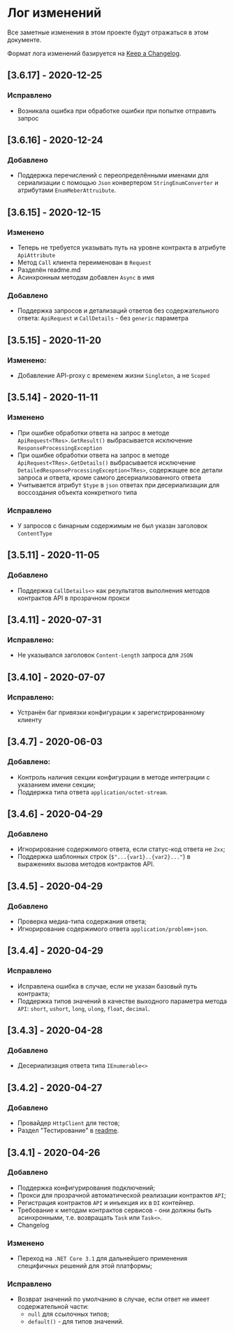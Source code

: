 # Лог изменений

Все заметные изменения в этом проекте будут отражаться в этом документе.

Формат лога изменений базируется на [Keep a Changelog](https://keepachangelog.com/en/1.0.0/).

## [3.6.17] - 2020-12-25

### Исправлено

* Возникала ошибка при обработке ошибки при попытке отправить запрос

## [3.6.16] - 2020-12-24

### Добавлено

*  Поддержка перечислений с переопределёнными именами для сериализации с помощью `Json` конвертером `StringEnumConverter` и атрибутами `EnumMeberAttruibute`.

## [3.6.15] - 2020-12-15

### Изменено

* Теперь не требуется указывать путь на уровне контракта в атрибуте `ApiAttribute`
* Метод `Call` клиента переименован в `Request`
* Разделён readme.md
* Асинхронным методам добавлен `Async` в имя

### Добавлено

* Поддержка запросов и детализаций ответов без содержательного ответа: `ApiRequest` и `CallDetails` - без `generic` параметра

## [3.5.15] - 2020-11-20

### Изменено:

* Добавление API-proxy с временем жизни `Singleton`, а не `Scoped`

## [3.5.14] - 2020-11-11

### Изменено

* При ошибке обработки ответа на запрос в методе `ApiRequest<TRes>.GetResult()` выбрасывается исключение `ResponseProcessingException`
* При ошибке обработки ответа на запрос в методе `ApiRequest<TRes>.GetDetails()` выбрасывается исключение `DetailedResponseProcessingException<TRes>`, содержащее все детали запроса и ответа, кроме самого десериализованного ответа
* Учитывается атрибут `$type` в `json` ответах при десериализации для воссоздания объекта конкретного типа 

### Исправлено

* У запросов с бинарным содержимым не был указан заголовок `ContentType`  

## [3.5.11] - 2020-11-05

### Добавлено

* Поддержка `CallDetails<>` как результатов выполнения методов контрактов API в прозрачном прокси 

## [3.4.11] - 2020-07-31

### Исправлено:

* Не указывался заголовок `Content-Length` запроса для `JSON`

## [3.4.10] - 2020-07-07

### Исправлено:

* Устранён баг привязки конфигурации к зарегистрированному клиенту

## [3.4.7] - 2020-06-03

### Добавлено:

* Контроль наличия секции конфигурации в методе интеграции с указанием имени секции;
* Поддержка типа ответа `application/octet-stream`.

## [3.4.6] - 2020-04-29

### Добавлено

* Игнорирование содержимого ответа, если статус-код ответа не `2хх`;
* Поддержка  шаблонных строк (`$"...{var1}..{var2}..."`) в выражениях вызова методов контрактов API.

## [3.4.5] - 2020-04-29

### Добавлено

* Проверка медиа-типа содержания ответа;
* Игнорирование содержимого ответа `application/problem+json`.

## [3.4.4] - 2020-04-29

### Исправлено

* Исправлена ошибка в случае, если не указан базовый путь контракта;
* Поддержка типов значений в качестве выходного параметра метода `API`: `short`, `ushort`, `long`, `ulong`, `float`, `decimal`. 

## [3.4.3] - 2020-04-28

### Добавлено

* Десериализация ответа типа `IEnumerable<>`

## [3.4.2] - 2020-04-27

### Добавлено 

- Провайдер `HttpClient` для тестов;
- Раздел "Тестирование" в [readme](./readme.md).

## [3.4.1] - 2020-04-26

### Добавлено 

- Поддержка конфигурирования подключений;
- Прокси для прозрачной автоматической реализации контрактов `API`;
- Регистрация контрактов `API` и инъекция их в `DI` контейнер.
- Требование к методам контрактов сервисов - они должны быть асинхронными, т.е. возвращать `Task` или `Task<>`.
- Changelog

### Изменено

- Переход на `.NET Core 3.1` для дальнейшего применения специфичных решений для этой платформы;

### Исправлено

- Возврат значений по умолчанию в случае, если ответ не имеет содержательной части: 
  - `null` для ссылочных типов;
  - `default()` - для типов значений.

